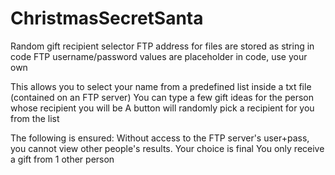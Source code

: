 # ChristmasSecretSanta
 Random gift recipient selector
FTP address for files are stored as string in code
FTP username/password values are placeholder in code, use your own

This allows you to select your name from a predefined list inside a txt file (contained on an FTP server)
You can type a few gift ideas for the person whose recipient you will be
A button will randomly pick a recipient for you from the list

The following is ensured:
Without access to the FTP server's user+pass, you cannot view other people's results.
Your choice is final
You only receive a gift from 1 other person
